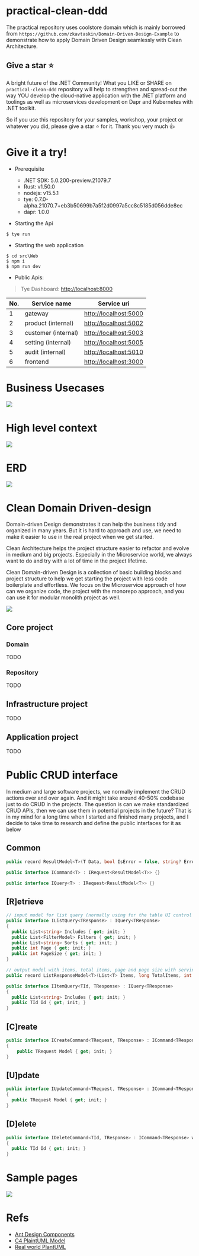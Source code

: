 # practical-clean-ddd

The practical repository uses coolstore domain which is mainly borrowed from `https://github.com/zkavtaskin/Domain-Driven-Design-Example` to demonstrate how to apply Domain Driven Design seamlessly with Clean Architecture.

## Give a star ⭐

A bright future of the .NET Community! What you LIKE or SHARE on `practical-clean-ddd` repository will help to strengthen and spread-out the way YOU develop the cloud-native application with the .NET platform and toolings as well as microservices development on Dapr and Kubernetes with .NET toolkit.

So if you use this repository for your samples, workshop, your project or whatever you did, please give a star ⭐ for it. Thank you very much :+1:

# Give it a try!

- Prerequisite
  - .NET SDK: 5.0.200-preview.21079.7
  - Rust: v1.50.0
  - nodejs: v15.5.1
  - tye: 0.7.0-alpha.21070.7+eb3b50699b7a5f2d0997a5cc8c5185d056dde8ec
  - dapr: 1.0.0

- Starting the Api

```
$ tye run
```

- Starting the web application

```
$ cd src\Web
$ npm i
$ npm run dev
```

- Public Apis:

> Tye Dashboard: [http://localhost:8000](http://localhost:8000)

<table>
  <thead>
    <th>No.</th>
    <th>Service name</th>
    <th>Service uri</th>
  </thead>
  <tbody>
    <tr>
      <td>1</td>
      <td>gateway</td>
      <td><a href="http://localhost:5000">http://localhost:5000</a></td>
    </tr>
    <tr>
      <td>2</td>
      <td>product (internal)</td>
      <td><a href="http://localhost:5002">http://localhost:5002</a></td>
    </tr>
    <tr>
      <td>3</td>
      <td>customer (internal)</td>
      <td><a href="http://localhost:5003">http://localhost:5003</a></td>
    </tr>
    <tr>
      <td>4</td>
      <td>setting (internal)</td>
      <td><a href="http://localhost:5005">http://localhost:5005</a></td>
    </tr>
    <tr>
      <td>5</td>
      <td>audit (internal)</td>
      <td><a href="http://localhost:5010">http://localhost:5010</a></td>
    </tr>
    <tr>
      <td>6</td>
      <td>frontend</td>
      <td><a href="http://localhost:3000">http://localhost:3000</a></td>
    </tr>
  </tbody>
</table>

# Business Usecases

![](assets/usecase_diagram.png)

# High level context

![](assets/context_diagram.png)

# ERD

![](assets/class_diagram.png)

# Clean Domain Driven-design

Domain-driven Design demonstrates it can help the business tidy and organized in many years. But it is hard to approach and use, we need to make it easier to use in the real project when we get started. 

Clean Architecture helps the project structure easier to refactor and evolve in medium and big projects. Especially in the Microservice world, we always want to do and try with a lot of time in the project lifetime.

Clean Domain-driven Design is a collection of basic building blocks and project structure to help we get starting the project with less code boilerplate and effortless. We focus on the Microservice approach of how can we organize code, the project with the monorepo approach, and you can use it for modular monolith project as well.

![](assets/projects_structure.png)

## Core project
### Domain

TODO

### Repository

TODO

## Infrastructure project

TODO

## Application project

TODO

# Public CRUD interface

In medium and large software projects, we normally implement the CRUD actions over and over again. And it might take around 40-50% codebase just to do CRUD in the projects. The question is can we make standardized CRUD APIs, then we can use them in potential projects in the future? That is in my mind for a long time when I started and finished many projects, and I decide to take time to research and define the public interfaces for it as below

## Common

```csharp
public record ResultModel<T>(T Data, bool IsError = false, string? ErrorMessage = default);
```

```csharp
public interface ICommand<T> : IRequest<ResultModel<T>> {}
```

```csharp
public interface IQuery<T> : IRequest<ResultModel<T>> {}
```

## [R]etrieve

```csharp
// input model for list query (normally using for the table UI control with paging, filtering and sorting)
public interface IListQuery<TResponse> : IQuery<TResponse>
{
  public List<string> Includes { get; init; }
  public List<FilterModel> Filters { get; init; }
  public List<string> Sorts { get; init; }
  public int Page { get; init; }
  public int PageSize { get; init; }
}
```

```csharp
// output model with items, total items, page and page size with serving for binding with the table UI control
public record ListResponseModel<T>(List<T> Items, long TotalItems, int Page, int PageSize);
```

```csharp
public interface IItemQuery<TId, TResponse> : IQuery<TResponse>
{
  public List<string> Includes { get; init; }
  public TId Id { get; init; }
}
```

## [C]reate

```csharp
public interface ICreateCommand<TRequest, TResponse> : ICommand<TResponse>, ITxRequest
{
    public TRequest Model { get; init; }
}
```

## [U]pdate

```csharp
public interface IUpdateCommand<TRequest, TResponse> : ICommand<TResponse>, ITxRequest
{
  public TRequest Model { get; init; }
}
```

## [D]elete

```csharp
public interface IDeleteCommand<TId, TResponse> : ICommand<TResponse> where TId : struct
{
  public TId Id { get; init; }
}
```

# Sample pages

![](assets/products_screen.png)

# Refs
- [Ant Design Components](https://ant.design/components/overview)
- [C4 PlaintUML Model](https://github.com/plantuml-stdlib/C4-PlantUML/blob/master/samples/C4CoreDiagrams.md)
- [Real world PlantUML](https://real-world-plantuml.com)